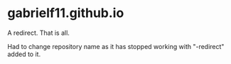 # gabrielf11.github.io
A redirect. That is all.

Had to change repository name as it has stopped working with "-redirect" added to it.
